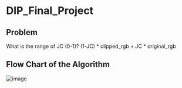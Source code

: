 # DIP_Final_Project
## Problem
What is the range of JC (0-1)?
(1-JC) * clipped_rgb + JC * original_rgb

## Flow Chart of the Algorithm
![image](https://github.com/user-attachments/assets/b159256f-a744-4ba0-99e2-5a826e53228f)
